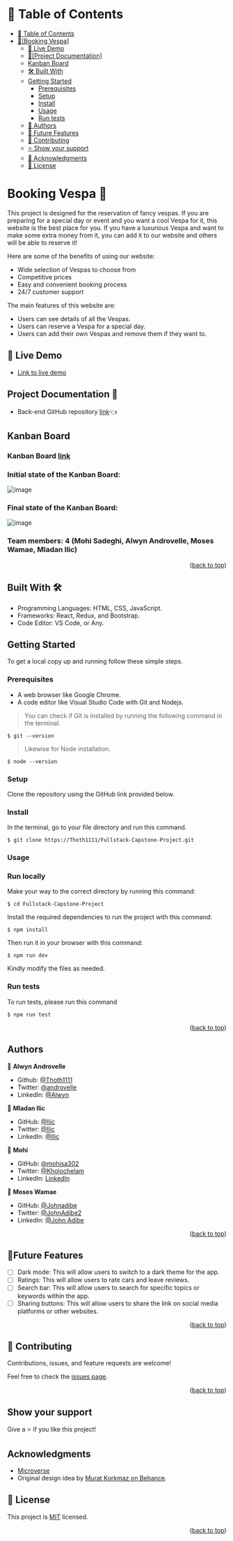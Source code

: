 <a name="readme-top"></a>

# 📗 Table of Contents

- [📗 Table of Contents](#-table-of-contents)
- [🛵\[Booking Vespa\] ](#about-project)
  - [🚀 Live Demo](#live-demo)
  - [📄\[Project Documentation\] ](#project-documentation)
  - [Kanban Board](#kanban-board)
  - [🛠 Built With ](#built-with)
  - [Getting Started](#getting-started)
    - [Prerequisites](#prerequisites)
    - [Setup](#setup)
    - [Install](#install)
    - [Usage](#usage)
    - [Run tests](#run-tests)
  - [👥 Authors ](#authors)
  - [🔭 Future Features ](#future-features)
  - [🤝 Contributing ](#contributing)
  - [⭐️ Show your support ](#️support)
  - [🙏 Acknowledgments ](#acknowledgements)
  - [📝 License ](#license)

<!-- PROJECT DESCRIPTION -->

# Booking Vespa 🛵 <a name="about-project"></a>

This project is designed for the reservation of fancy vespas. If you are preparing for a special day or event and you want a cool Vespa for it, this website is the best place for you. If you have a luxurious Vespa and want to make some extra money from it, you can add it to our website and others will be able to reserve it!

Here are some of the benefits of using our website:

- Wide selection of Vespas to choose from
- Competitive prices
- Easy and convenient booking process
- 24/7 customer support

The main features of this website are:

- Users can see details of all the Vespas.
- Users can reserve a Vespa for a special day.
- Users can add their own Vespas and remove them if they want to.

## 🚀 Live Demo <a name="live-demo"></a>

- [Link to live demo](https://vespa-reservation.onrender.com/)


## Project Documentation 📄 <a name="project-documentation"></a>

- Back-end GitHub repository [link](https://github.com/djo1975/Program-Capstone)👈

## Kanban Board <a name="kanban-board"></a>

### Kanban Board [link](https://github.com/users/michaelamponsah/projects/4/views/1)

### Initial state of the Kanban Board:

![image](https://github.com/djo1975/Program-Capstone/assets/96848068/69fdee52-3f5a-4279-8ad2-82f484e7005b)

### Final state of the Kanban Board:

![image](https://github.com/djo1975/Program-Capstone/assets/96848068/8a71fce0-f987-4c60-b529-6d692e4e2ab4)

### Team members: 4 (Mohi Sadeghi, Alwyn Androvelle, Moses Wamae, Mladan Ilic)

<p align="right">(<a href="#readme-top">back to top</a>)</p>


## Built With 🛠️ <a name="built-with"></a>

- Programming Languages: HTML, CSS, JavaScript.
- Frameworks: React, Redux, and Bootstrap.
- Code Editor: VS Code, or Any.

## Getting Started <a name="getting-started"></a>

To get a local copy up and running follow these simple steps.

### Prerequisites

- A web browser like Google Chrome.
- A code editor like Visual Studio Code with Git and Nodejs.

> You can check if Git is installed by running the following command in the terminal.

```
$ git --version
```

> Likewise for Node installation.

```
$ node --version
```

### Setup

Clone the repository using the GitHub link provided below.

### Install

In the terminal, go to your file directory and run this command.

```
$ git clone https://Thoth1111/Fullstack-Capstone-Project.git
```

### Usage

### Run locally

Make your way to the correct directory by running this command:

```
$ cd Fullstack-Capstone-Project
```

Install the required dependencies to run the project with this command:

```
$ npm install
```

Then run it in your browser with this command:

```
$ npm run dev
```

Kindly modify the files as needed.

### Run tests

To run tests, please run this command

```
$ npm run test
```
<p align="right">(<a href="#readme-top">back to top</a>)</p>

## Authors <a name="authors"></a>

👤 **Alwyn Androvelle**

- Github: [@Thoth1111](https://github.com/Thoth1111)
- Twitter: [@androvelle](https://twitter.com/androvelle)
- LinkedIn: [@Alwyn](https://linkedin.com/in/alwyn-androvelle-simiyu)

👤 **Mladan Ilic**

- GitHub: [@Ilic](https://github.com/djo1975)
- Twitter: [@Ilic](https://twitter.com/MladanIlic)
- LinkedIn: [@Ilic](https://www.linkedin.com/in/mladanilic/)

👤 **Mohi**

- GitHub: [@mohisa302](https://github.com/mohisa302)
- Twitter: [@Kholochelam](https://twitter.com/Kholochelam)
- LinkedIn: [LinkedIn](https://linkedin.com/in/mohadese-sadeghi-692551199/)

👤 **Moses Wamae**

- GitHub: [@Johnadibe](https://github.com/MosDevx)
- Twitter: [@JohnAdibe2](https://twitter.com/MosesWamae7)
- LinkedIn: [@John Adibe](https://www.linkedin.com/in/moses-wamae-a13a67244)

<p align="right">(<a href="#readme-top">back to top</a>)</p>

## 🔭Future Features <a name="future-features"></a>

- [ ] Dark mode: This will allow users to switch to a dark theme for the app.
- [ ] Ratings: This will allow users to rate cars and leave reviews.
- [ ] Search bar: This will allow users to search for specific topics or keywords within the app.
- [ ] Sharing buttons: This will allow users to share the link on social media platforms or other websites.

<p align="right">(<a href="#readme-top">back to top</a>)</p>

## 🤝 Contributing <a name="contributing"></a>

Contributions, issues, and feature requests are welcome!

Feel free to check the [issues page](../../issues/).

<p align="right">(<a href="#readme-top">back to top</a>)</p>

## Show your support  <a name="️support"></a>

Give a ⭐️ if you like this project!

## Acknowledgments <a name="acknowledgements"></a>

- [Microverse](https://www.microverse.org/)
- Original design idea by [Murat Korkmaz on Behance](https://www.behance.net/muratk).

## 📝 License <a name="license"></a>

This project is [MIT](./LICENSE) licensed.

<p align="right">(<a href="#readme-top">back to top</a>)</p>
